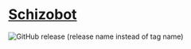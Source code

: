 # [Schizobot](https://discord.com/api/oauth2/authorize?client_id=725041777211342910&permissions=117760&scope=bot)
![GitHub release (release name instead of tag name)](https://img.shields.io/github/v/release/xDeerz/Schizobot?include_prereleases)
